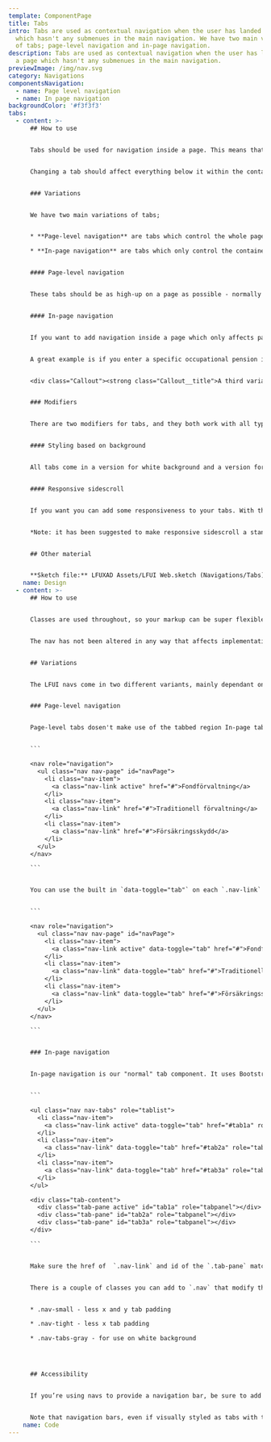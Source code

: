 ```yaml
---
template: ComponentPage
title: Tabs
intro: Tabs are used as contextual navigation when the user has landed on a page
  which hasn't any submenues in the main navigation. We have two main variations
  of tabs; page-level navigation and in-page navigation.
description: Tabs are used as contextual navigation when the user has landed on
  a page which hasn't any submenues in the main navigation.
previewImage: /img/nav.svg
category: Navigations
componentsNavigation:
  - name: Page level navigation
  - name: In page navigation
backgroundColor: '#f3f3f3'
tabs:
  - content: >-
      ## How to use


      Tabs should be used for navigation inside a page. This means that tabs are the most local way of navigating, and should only be used for when it doesn't make sense to divide the content into several pages/views. Tabs are primarily used in "closed environments" such as Mina Sidor and internal systems. Good examples of tab use include settings-pages and navigation within one instance of a product of which a customer may have many (such as occupational pension).


      Changing a tab should affect everything below it within the container/page and nothing above it.


      ### Variations


      We have two main variations of tabs;


      * **Page-level navigation** are tabs which control the whole page.

      * **In-page navigation** are tabs which only control the container they are in.


      #### Page-level navigation


      These tabs should be as high-up on a page as possible - normally the only thing above them are [breadcrumbs](breadcrumb). Their most common usage is in Mina Sidor to display a low-level navigation between related pages built on IM-technology. More modern NIM-based pages usually use a series of [collapsed panels](../page-content/panel) rather than tabs.


      #### In-page navigation


      If you want to add navigation inside a page which only affects parts of the content you should in-page navigational tabs. In-page navigational tabs work great if you have some general information you want to display the whole time, but then have so much or different information that it doesn't fit on a page.


      A great example is if you enter a specific occupational pension in Mina Sidor; the value is displayed prominently and then there are in-page navigational tabs separating the savings-related parts and insurance-related parts into different views.


      <div class="Callout"><strong class="Callout__title">A third variation is coming! </strong><p class="Callout__text">We are currently designing a third variation, for when you want to do even more local adaptations - like changing the style of a graph or what to display in said graph.</p></div>


      ### Modifiers


      There are two modifiers for tabs, and they both work with all types of tabs. 


      #### Styling based on background


      All tabs come in a version for white background and a version for grey background. Choose the right one for your background.


      #### Responsive sidescroll


      If you want you can add some responsiveness to your tabs. With this modifier activated the user will be able to sidescroll between the tabs if they don't fit on one row. Otherwise the tabs will flow over several rows. 


      *Note: it has been suggested to make responsive sidescroll a standard feature of the component, meaning that it will be always on.*


      ## Other material


      **Sketch file:** LFUXAD Assets/LFUI Web.sketch (Navigations/Tabs)
    name: Design
  - content: >-
      ## How to use


      Classes are used throughout, so your markup can be super flexible. Use `<ul>`'s like above, or roll your own with say a `<nav>` element. Because the `.nav` uses `display: flex`, the nav links behave the same as nav items would, but without the extra markup.


      The nav has not been altered in any way that affects implementation or semantics, please see [Bootstrap nav](https://getbootstrap.com/docs/4.0/components/navs/#javascript-behavior).


      ## Variations


      The LFUI navs come in two different variants, mainly dependant on which background colour they are to be placed upon, the number of tabs expected to be present and if the tabs have more than one level of navigation.


      ### Page-level navigation


      Page-level tabs dosen't make use of the tabbed region In-page tabs does. It's basically a common navigation used when fetching content dynamically inside your app. 


      ```

      <nav role="navigation">
        <ul class="nav nav-page" id="navPage">
          <li class="nav-item">
            <a class="nav-link active" href="#">Fondförvaltning</a>
          </li>
          <li class="nav-item">
            <a class="nav-link" href="#">Traditionell förvaltning</a>
          </li>
          <li class="nav-item">
            <a class="nav-link" href="#">Försäkringsskydd</a>
          </li>
        </ul>
      </nav>

      ```


      You can use the built in `data-toggle="tab"` on each `.nav-link` to activate the tab.


      ```

      <nav role="navigation">
        <ul class="nav nav-page" id="navPage">
          <li class="nav-item">
            <a class="nav-link active" data-toggle="tab" href="#">Fondförvaltning</a>
          </li>
          <li class="nav-item">
            <a class="nav-link" data-toggle="tab" href="#">Traditionell förvaltning</a>
          </li>
          <li class="nav-item">
            <a class="nav-link" data-toggle="tab" href="#">Försäkringsskydd</a>
          </li>
        </ul>
      </nav>

      ```


      ### In-page navigation


      In-page navigation is our "normal" tab component. It uses Bootstrap's tab JavaScript plugin to create tabbable regions. 


      ```

      <ul class="nav nav-tabs" role="tablist">
        <li class="nav-item">
          <a class="nav-link active" data-toggle="tab" href="#tab1a" role="tab">Tabby</a>
        </li>
        <li class="nav-item">
          <a class="nav-link" data-toggle="tab" href="#tab2a" role="tab">Tubby</a>
        </li>
        <li class="nav-item">
          <a class="nav-link" data-toggle="tab" href="#tab3a" role="tab">Trip</a>
        </li>
      </ul>

      <div class="tab-content">
        <div class="tab-pane active" id="tab1a" role="tabpanel"></div>
        <div class="tab-pane" id="tab2a" role="tabpanel"></div>
        <div class="tab-pane" id="tab3a" role="tabpanel"></div>
      </div>

      ```


      Make sure the href of  `.nav-link` and id of the `.tab-pane` match and use `data-toggle="tab"` to activate the navigation tab. 


      There is a couple of classes you can add to `.nav` that modify the tab design: 


      * .nav-small - less x and y tab padding 

      * .nav-tight - less x tab padding 

      * .nav-tabs-gray - for use on white background




      ## Accessibility


      If you’re using navs to provide a navigation bar, be sure to add a `role="navigation"` to the most logical parent container of the `<ul>`, or wrap a `<nav>` element around the whole navigation. Do not add the role to the `<ul>` itself, as this would prevent it from being announced as an actual list by assistive technologies.


      Note that navigation bars, even if visually styled as tabs with the `.nav-tabs` class, should **not** be given `role="tablist"`, `role="tab"` or `role="tabpanel"` attributes. ([soruce](https://getbootstrap.com/docs/4.0/components/navs/#regarding-accessibility))
    name: Code
---
```

